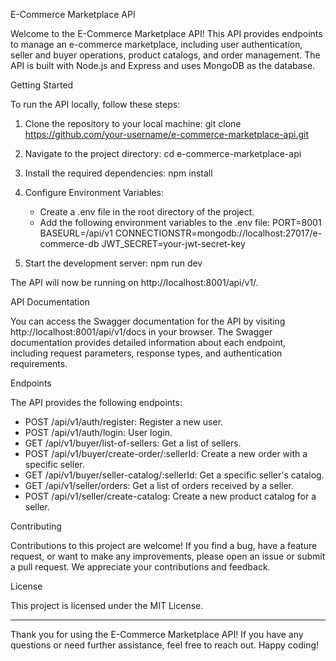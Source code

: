 E-Commerce Marketplace API

Welcome to the E-Commerce Marketplace API! This API provides endpoints to manage an e-commerce marketplace, including user authentication, seller and buyer operations, product catalogs, and order management. The API is built with Node.js and Express and uses MongoDB as the database.

Getting Started

To run the API locally, follow these steps:

1. Clone the repository to your local machine:
   git clone https://github.com/your-username/e-commerce-marketplace-api.git

2. Navigate to the project directory:
   cd e-commerce-marketplace-api

3. Install the required dependencies:
   npm install

4. Configure Environment Variables:
   - Create a .env file in the root directory of the project.
   - Add the following environment variables to the .env file:
     PORT=8001
     BASEURL=/api/v1
     CONNECTIONSTR=mongodb://localhost:27017/e-commerce-db
     JWT_SECRET=your-jwt-secret-key

5. Start the development server:
   npm run dev

The API will now be running on http://localhost:8001/api/v1/.

API Documentation

You can access the Swagger documentation for the API by visiting http://localhost:8001/api/v1/docs in your browser. The Swagger documentation provides detailed information about each endpoint, including request parameters, response types, and authentication requirements.

Endpoints

The API provides the following endpoints:

- POST /api/v1/auth/register: Register a new user.
- POST /api/v1/auth/login: User login.
- GET /api/v1/buyer/list-of-sellers: Get a list of sellers.
- POST /api/v1/buyer/create-order/:sellerId: Create a new order with a specific seller.
- GET /api/v1/buyer/seller-catalog/:sellerId: Get a specific seller's catalog.
- GET /api/v1/seller/orders: Get a list of orders received by a seller.
- POST /api/v1/seller/create-catalog: Create a new product catalog for a seller.

Contributing

Contributions to this project are welcome! If you find a bug, have a feature request, or want to make any improvements, please open an issue or submit a pull request. We appreciate your contributions and feedback.

License

This project is licensed under the MIT License.

---

Thank you for using the E-Commerce Marketplace API! If you have any questions or need further assistance, feel free to reach out. Happy coding!
